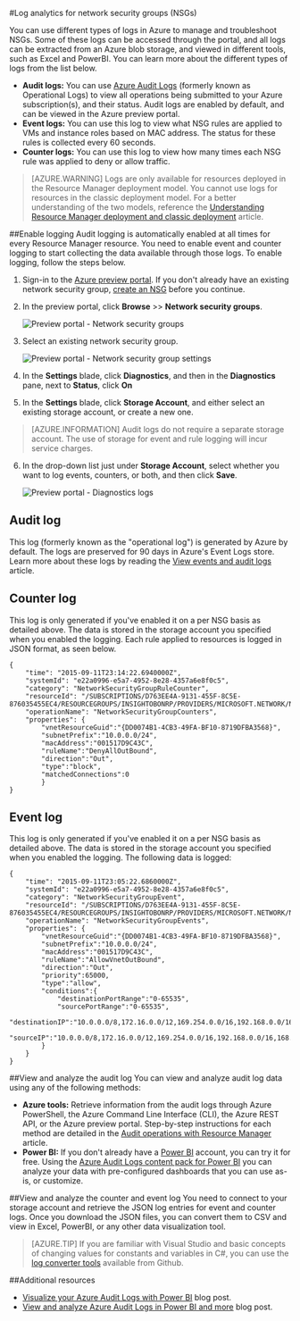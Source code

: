 <!-- not suitable for Mooncake -->

<properties 
   pageTitle="Monitor operations, events, and counters for NSGs | Windows Azure"
   description="Learn how to enable counters, events, and operational logging for NSGs"
   services="virtual-network"
   documentationCenter="na"
   authors="telmosampaio"
   manager="carmonm"
   editor="tysonn"
   tags="azure-resource-manager"
/>
<tags
	ms.service="virtual-network"
	ms.date="12/11/2015"
	wacn.date=""/>

#Log analytics for network security groups (NSGs)

You can use different types of logs in Azure to manage and troubleshoot NSGs. Some of these logs can be accessed through the portal, and all logs can be extracted from an Azure blob storage, and viewed in different tools, such as Excel and PowerBI. You can learn more about the different types of logs from the list below.

- **Audit logs:** You can use [Azure Audit Logs](/documentation/articles/insights-debugging-with-events) (formerly known as Operational Logs) to view all operations being submitted to your Azure subscription(s), and their status. Audit logs are enabled by default, and can be viewed in the Azure preview portal.
- **Event logs:** You can use this log to view what NSG rules are applied to VMs and instance roles based on MAC address. The status for these rules is collected every 60 seconds. 
- **Counter logs:** You can use this log to view how many times each NSG rule was applied to deny or allow traffic.

>[AZURE.WARNING] Logs are only available for resources deployed in the Resource Manager deployment model. You cannot use logs for resources in the classic deployment model. For a better understanding of the two models, reference the [Understanding Resource Manager deployment and classic deployment](/documentation/articles/resource-manager-deployment-model) article.

##Enable logging
Audit logging is automatically enabled at all times for every Resource Manager resource. You need to enable event and counter logging to start collecting the data available through those logs. To enable logging, follow the steps below. 

1.  Sign-in to the [Azure preview portal](https://manage.windowsazure.cn). If you don't already have an existing network security group, [create an NSG](/documentation/articles/virtual-networks-create-nsg-arm-ps) before you continue. 

2.  In the preview portal, click **Browse** >> **Network security groups**.

	![Preview portal - Network security groups](./media/virtual-network-nsg-manage-log/portal-enable1.png)

3. Select an existing network security group.

	![Preview portal - Network security group settings](./media/virtual-network-nsg-manage-log/portal-enable2.png)

4. In the **Settings** blade, click **Diagnostics**, and then in the **Diagnostics** pane, next to **Status**, click **On**
5. In the **Settings** blade, click **Storage Account**, and either select an existing storage account, or create a new one.  

>[AZURE.INFORMATION] Audit logs do not require a separate storage account. The use of storage for event and rule logging will incur service charges.

6. In the drop-down list just under **Storage Account**, select whether you want to log events, counters, or both, and then click **Save**.

	![Preview portal - Diagnostics logs](./media/virtual-network-nsg-manage-log/portal-enable3.png)

## Audit log
This log (formerly known as the "operational log") is generated by Azure by default.  The logs are preserved for 90 days in Azure's Event Logs store. Learn more about these logs by reading the [View events and audit logs](/documentation/articles/insights-debugging-with-events) article.

## Counter log
This log is only generated if you've enabled it on a per NSG basis as detailed above. The data is stored in the storage account you specified when you enabled the logging. Each rule applied to resources is logged in JSON format, as seen below.

	{
		"time": "2015-09-11T23:14:22.6940000Z",
		"systemId": "e22a0996-e5a7-4952-8e28-4357a6e8f0c5",
		"category": "NetworkSecurityGroupRuleCounter",
		"resourceId": "/SUBSCRIPTIONS/D763EE4A-9131-455F-8C5E-876035455EC4/RESOURCEGROUPS/INSIGHTOBONRP/PROVIDERS/MICROSOFT.NETWORK/NETWORKSECURITYGROUPS/NSGINSIGHTOBONRP",
		"operationName": "NetworkSecurityGroupCounters",
		"properties": {
			"vnetResourceGuid":"{DD0074B1-4CB3-49FA-BF10-8719DFBA3568}",
			"subnetPrefix":"10.0.0.0/24",
			"macAddress":"001517D9C43C",
			"ruleName":"DenyAllOutBound",
			"direction":"Out",
			"type":"block",
			"matchedConnections":0
			}
	}

## Event log
This log is only generated if you've enabled it on a per NSG basis as detailed above. The data is stored in the storage account you specified when you enabled the logging. The following data is logged:

	{
		"time": "2015-09-11T23:05:22.6860000Z",
		"systemId": "e22a0996-e5a7-4952-8e28-4357a6e8f0c5",
		"category": "NetworkSecurityGroupEvent",
		"resourceId": "/SUBSCRIPTIONS/D763EE4A-9131-455F-8C5E-876035455EC4/RESOURCEGROUPS/INSIGHTOBONRP/PROVIDERS/MICROSOFT.NETWORK/NETWORKSECURITYGROUPS/NSGINSIGHTOBONRP",
		"operationName": "NetworkSecurityGroupEvents",
		"properties": {
			"vnetResourceGuid":"{DD0074B1-4CB3-49FA-BF10-8719DFBA3568}",
			"subnetPrefix":"10.0.0.0/24",
			"macAddress":"001517D9C43C",
			"ruleName":"AllowVnetOutBound",
			"direction":"Out",
			"priority":65000,
			"type":"allow",
			"conditions":{
				"destinationPortRange":"0-65535",
				"sourcePortRange":"0-65535",
				"destinationIP":"10.0.0.0/8,172.16.0.0/12,169.254.0.0/16,192.168.0.0/16,168.63.129.16/32",
				"sourceIP":"10.0.0.0/8,172.16.0.0/12,169.254.0.0/16,192.168.0.0/16,168.63.129.16/32"
			}
		}
	}

##View and analyze the audit log
You can view and analyze audit log data using any of the following methods:

- **Azure tools:** Retrieve information from the audit logs through Azure PowerShell, the Azure Command Line Interface (CLI), the Azure REST API, or the Azure preview portal.  Step-by-step instructions for each method are detailed in the [Audit operations with Resource Manager](/documentation/articles/resource-group-audit) article.
- **Power BI:** If you don't already have a [Power BI](https://powerbi.microsoft.com/pricing) account, you can try it for free. Using the [Azure Audit Logs content pack for Power BI](https://support.powerbi.com/knowledgebase/articles/742695) you can analyze your data with pre-configured dashboards that you can use as-is, or customize.

##View and analyze the counter and event log 
You need to connect to your storage account and retrieve the JSON log entries for event and counter logs. Once you download the JSON files, you can convert them to CSV and view in Excel, PowerBI, or any other data visualization tool.

>[AZURE.TIP] If you are familiar with Visual Studio and basic concepts of changing values for constants and variables in C#, you can use the [log converter tools](https://github.com/Azure-Samples/networking-dotnet-log-converter) available from Github.

##Additional resources

- [Visualize your Azure Audit Logs with Power BI](http://blogs.msdn.com/b/powerbi/archive/2015/09/30/monitor-azure-audit-logs-with-power-bi.aspx) blog post.
- [View and analyze Azure Audit Logs in Power BI and more](https://azure.microsoft.com/blog/analyze-azure-audit-logs-in-powerbi-more/) blog post.

